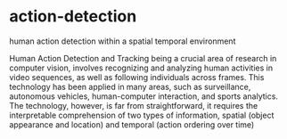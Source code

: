 # action-detection
human action detection within a spatial temporal environment


Human Action Detection and Tracking being a crucial area of research in computer vision, involves recognizing and analyzing human activities in video sequences, as well as following individuals across frames. This technology has been applied in many areas, such as surveillance, autonomous vehicles, human-computer interaction, and sports analytics. The technology, however, is far from straightforward, it requires the interpretable comprehension of two types of information, spatial (object appearance and location) and temporal (action ordering over time)
